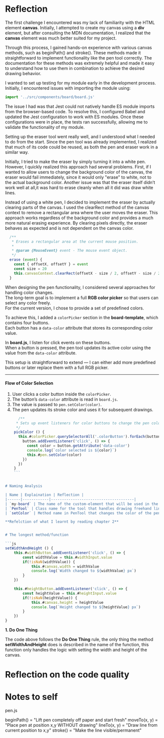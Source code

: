 # Reflection
The first challenge I encountered was my lack of familiarity with the HTML element **canvas**. Initially, I attempted to create my canvas using a **div** element, but after consulting the MDN documentation, I realized that the **canvas** element was much better suited for my project.

Through this process, I gained hands-on experience with various canvas methods, such as beginPath() and stroke(). These methods made it straightforward to implement functionality like the pen tool correctly. The documentation for these methods was extremely helpful and made it easy to understand how to use them in combination to achieve the desired drawing behavior.

I wanted to set up testing for my module early in the development process. Initially, I encountered issues with importing the module using:

```js
import '../src/components/board/board.js'
```

The issue I had was that Jest could not natively handle ES module imports from the browser-based code. To resolve this, I configured Babel and updated the Jest configuration to work with ES modules. Once these configurations were in place, the tests ran successfully, allowing me to validate the functionality of my module.

Setting up the eraser tool went really well, and I understood what I needed to do from the start. Since the pen tool was already implemented, I realized that much of its code could be reused, as both the pen and eraser work in a similar way.

Initially, I tried to make the eraser by simply turning it into a white pen. However, I quickly realized this approach had several problems. First, if I wanted to allow users to change the background color of the canvas, the eraser would fail immediately, since it would only "erase" to white, not to the actual background color. Another issue was that the eraser itself didn’t work well at all,it was hard to erase cleanly when all it did was draw white lines.

Instead of using a white pen, I decided to implement the eraser by actually clearing parts of the canvas. I used the clearRect method of the canvas context to remove a rectangular area where the user moves the eraser. This approach works regardless of the background color and provides a much more natural erasing experience. By clearing pixels directly, the eraser behaves as expected and is not dependent on the canvas color.

```js
  /**
   * Erases a rectangular area at the current mouse position.
   *
   * @param {MouseEvent} event - The mouse event object.
   */
  erase (event) {
    const { offsetX, offsetY } = event
    const size = 20
    this.canvasContext.clearRect(offsetX - size / 2, offsetY - size / 2, size, size)
  }
  ```

When designing the pen functionality, I considered several approaches for handling color changes.  
The long-term goal is to implement a full **RGB color picker** so that users can select any color freely.  
For the current version, I chose to provide a set of predefined colors.

To achieve this, I added a `colorPicker` section in the **board-template**, which contains four buttons.  
Each button has a `data-color` attribute that stores its corresponding color value.  

In **board.js**, I listen for click events on these buttons.  
When a button is pressed, the pen tool updates its active color using the value from the `data-color` attribute.  

This setup is straightforward to extend — I can either add more predefined buttons or later replace them with a full RGB picker.

---

#### Flow of Color Selection

1. User clicks a color button inside the `colorPicker`.
2. The button’s `data-color` attribute is read in `board.js`.
3. The value is passed to `pen.setColor(color)`.
4. The pen updates its stroke color and uses it for subsequent drawings.

```js
      /**
     * Sets up event listeners for color buttons to change the pen color.
     */
    pickColor () {
      this.#colorPicker.querySelectorAll('.colorButton').forEach(button => {
        button.addEventListener('click', () => {
          const color = button.getAttribute('data-color')
          console.log(`color selected is ${color}`)
          this.#pen.setColor(color)
        })
      })
    }
    ```


# Naming Analysis

| Name | Explaination | Reflection |
|------|------------|--------------------------------------|
| `my-board` | The name of the custom-element that will be used in the html to show the component | **Use Intention-Revealing Names:** The name clearly represents what the customelement represents which is the board itself, I could probably be even more specific and call it something like 'drawing board' but I think the name I gave it is good enough and most people will understand the meaning of it. |
| `PenTool` | Class name for the tool that handles drawing freehand lines on the canvas. | **Classes and Objects Should Have Noun or Noun Phrase Names:** The name correctly uses a noun that reflects its role. It reveals the intent of the class (a pen-like drawing tool). One improvement could be dropping the suffix “Tool” since the module already exists in a /tools/ directory, which makes it redundant. |
| `setColor` | Method name in PenTool that changes the color of the pen. | **Method Names Should Be Verbs or Verb Phrases:** This follows the rule because setColor describes exactly what the function does: it sets the color. It could be even clearer if renamed to setPenColor, since the tool works with the pen, but overall it’s descriptive and conventional. |

**Refelction of what I learnt by reading chapter 2**  


# The longest method/function

```js
setWidthAndHeight () {
    this.#widthButton.addEventListener('click', () => {
        const widthValue = this.#widthInput.value
        if(!isNaN(widthValue)) {
            this.#canvas.width = widthValue
            console.log(`Width changed to ${widthValue} px`)
        }
    })

    this.#heightButton.addEventListener('click', () => {
        const heightValue = this.#heightInput.value
        if(!isNaN(heightValue)) {
            this.#canvas.height = heightValue
            console.log(`Height changed to ${heightValue} px`)
        }
    })
}
```


**1. Do One Thing**

The code above follows the **Do One Thing** rule, the only thing the method **setWidthAndHeight** does is described in the name of the function, this function only handles the logic with setting the width and height of the canvas. 

# Reflection on the code quality

# Notes to self

pen.js

beginPath() = "Lift pen completely off paper and start fresh"
moveTo(x, y) = "Place pen at position x,y WITHOUT drawing"
lineTo(x, y) = "Draw line from current position to x,y"
stroke() = "Make the line visible/permanent"